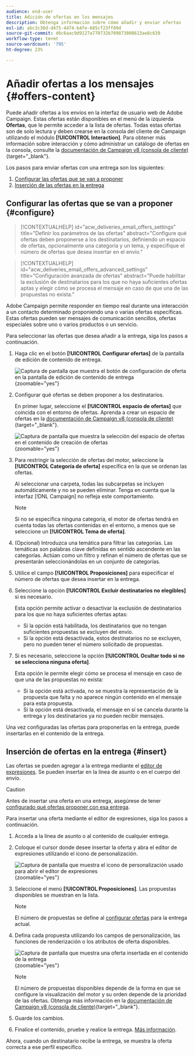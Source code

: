```yaml
---
audience: end-user
title: Adición de ofertas en los mensajes
description: Obtenga información sobre cómo añadir y enviar ofertas
exl-id: abc3c36d-d475-4474-b4fe-685cf23ff89d
source-git-commit: d6c6aac9d9127a770732b709873008613ae8c639
workflow-type: tm+mt
source-wordcount: '795'
ht-degree: 23%

---
```


# Añadir ofertas a los mensajes {#offers-content}

Puede añadir ofertas a los envíos en la interfaz de usuario web de Adobe Campaign. Estas ofertas están disponibles en el menú de la izquierda **Ofertas**, que le permite acceder a la lista de ofertas. Todas estas ofertas son de solo lectura y deben crearse en la consola del cliente de Campaign utilizando el módulo **[!UICONTROL Interaction]**. Para obtener más información sobre interacción y cómo administrar un catálogo de ofertas en la consola, consulte la [documentación de Campaign v8 (consola de cliente)](https://experienceleague.adobe.com/docs/campaign/campaign-v8/offers/interaction.html?lang=es){target="_blank"}.

Los pasos para enviar ofertas con una entrega son los siguientes:

1. [Configurar las ofertas que se van a proponer](#configure)
1. [Inserción de las ofertas en la entrega](#insert)

## Configurar las ofertas que se van a proponer {#configure}

>[!CONTEXTUALHELP]
>id="acw_deliveries_email_offers_settings"
>title="Definir los parámetros de las ofertas"
>abstract="Configure qué ofertas deben proponerse a los destinatarios, definiendo un espacio de ofertas, opcionalmente una categoría y un tema, y especifique el número de ofertas que desea insertar en el envío."

>[!CONTEXTUALHELP]
>id="acw_deliveries_email_offers_advanced_settings"
>title="Configuración avanzada de ofertas"
>abstract="Puede habilitar la exclusión de destinatarios para los que no haya suficientes ofertas aptas y elegir cómo se procesa el mensaje en caso de que una de las propuestas no exista."

Adobe Campaign permite responder en tiempo real durante una interacción a un contacto determinado proponiendo una o varias ofertas específicas. Estas ofertas pueden ser mensajes de comunicación sencillos, ofertas especiales sobre uno o varios productos o un servicio.

Para seleccionar las ofertas que desea añadir a la entrega, siga los pasos a continuación.

1. Haga clic en el botón **[!UICONTROL Configurar ofertas]** de la pantalla de edición de contenido de entrega.

   ![Captura de pantalla que muestra el botón de configuración de oferta en la pantalla de edición de contenido de entrega](assets/offer-setup.png){zoomable="yes"}

1. Configurar qué ofertas se deben proponer a los destinatarios.

   En primer lugar, seleccione el **[!UICONTROL espacio de ofertas]** que coincida con el entorno de ofertas. Aprenda a crear un espacio de ofertas en la [documentación de Campaign v8 (consola de cliente)](https://experienceleague.adobe.com/docs/campaign/campaign-v8/offers/interaction-settings/interaction-offer-spaces.html){target="_blank"}.

   ![Captura de pantalla que muestra la selección del espacio de ofertas en el contenido de creación de ofertas](assets/offer-create-content.png){zoomable="yes"}

1. Para restringir la selección de ofertas del motor, seleccione la **[!UICONTROL Categoría de oferta]** específica en la que se ordenan las ofertas.

   Al seleccionar una carpeta, todas las subcarpetas se incluyen automáticamente y no se pueden eliminar. Tenga en cuenta que la interfaz [!DNL Campaign] no refleja este comportamiento.

   >[!NOTE]
   >
   >Si no se especifica ninguna categoría, el motor de ofertas tendrá en cuenta todas las ofertas contenidas en el entorno, a menos que se seleccione un **[!UICONTROL Tema de oferta]**.

1. (Opcional) Introduzca una temática para filtrar las categorías. Las temáticas son palabras clave definidas en sentido ascendente en las categorías. Actúan como un filtro y refinan el número de ofertas que se presentarán seleccionándolas en un conjunto de categorías.

1. Utilice el campo **[!UICONTROL Proposiciones]** para especificar el número de ofertas que desea insertar en la entrega.

1. Seleccione la opción **[!UICONTROL Excluir destinatarios no elegibles]** si es necesario.

   Esta opción permite activar o desactivar la exclusión de destinatarios para los que no haya suficientes ofertas aptas:

   * Si la opción está habilitada, los destinatarios que no tengan suficientes propuestas se excluyen del envío.
   * Si la opción está desactivada, estos destinatarios no se excluyen, pero no pueden tener el número solicitado de propuestas.

1. Si es necesario, seleccione la opción **[!UICONTROL Ocultar todo si no se selecciona ninguna oferta]**.

   Esta opción le permite elegir cómo se procesa el mensaje en caso de que una de las propuestas no exista:

   * Si la opción está activada, no se muestra la representación de la propuesta que falta y no aparece ningún contenido en el mensaje para esta propuesta.
   * Si la opción está desactivada, el mensaje en sí se cancela durante la entrega y los destinatarios ya no pueden recibir mensajes.

Una vez configuradas las ofertas para proponerlas en la entrega, puede insertarlas en el contenido de la entrega.

## Inserción de ofertas en la entrega {#insert}

Las ofertas se pueden agregar a la entrega mediante el [editor de expresiones](../personalization/gs-personalization.md#access). Se pueden insertar en la línea de asunto o en el cuerpo del envío.

>[!CAUTION]
>
>Antes de insertar una oferta en una entrega, asegúrese de tener [configurado qué ofertas proponer con esa entrega](#configure).

Para insertar una oferta mediante el editor de expresiones, siga los pasos a continuación.

1. Acceda a la línea de asunto o al contenido de cualquier entrega.

1. Coloque el cursor donde desee insertar la oferta y abra el editor de expresiones utilizando el icono de personalización.

   ![Captura de pantalla que muestra el icono de personalización usado para abrir el editor de expresiones](assets/offer-insert-perso-icon.png){zoomable="yes"}

1. Seleccione el menú **[!UICONTROL Proposiciones]**. Las propuestas disponibles se muestran en la lista.

   >[!NOTE]
   >
   >El número de propuestas se define al [configurar ofertas](#configure) para la entrega actual.

1. Defina cada propuesta utilizando los campos de personalización, las funciones de renderización o los atributos de oferta disponibles.

   ![Captura de pantalla que muestra una oferta insertada en el contenido de la entrega](assets/offer-inserted.png){zoomable="yes"}

   >[!NOTE]
   >
   >El número de propuestas disponibles depende de la forma en que se configure la visualización del motor y su orden depende de la prioridad de las ofertas. Obtenga más información en la [documentación de Campaign v8 (consola de cliente)](https://experienceleague.adobe.com/docs/campaign/campaign-v8/offers/interaction-best-practices.html){target="_blank"}.

1. Guarde los cambios.

1. Finalice el contenido, pruebe y realice la entrega. [Más información](gs-messages.md).

Ahora, cuando un destinatario recibe la entrega, se muestra la oferta correcta a ese perfil específico.
